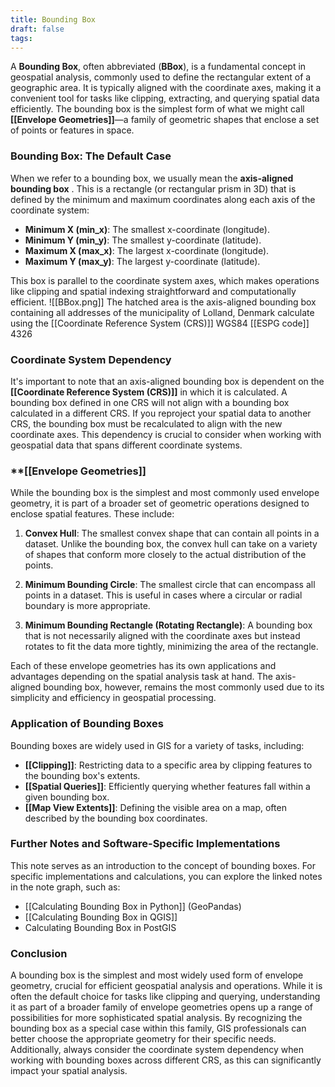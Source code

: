 ```yaml
---
title: Bounding Box
draft: false
tags:
---
```

 
A **Bounding Box**, often abbreviated (**BBox**), is a fundamental concept in geospatial analysis, commonly used to define the rectangular extent of a geographic area. It is typically aligned with the coordinate axes, making it a convenient tool for tasks like clipping, extracting, and querying spatial data efficiently. The bounding box is the simplest form of what we might call **[[Envelope Geometries]]**—a family of geometric shapes that enclose a set of points or features in space.

### **Bounding Box: The Default Case**

When we refer to a bounding box, we usually mean the **axis-aligned bounding box** . This is a rectangle (or rectangular prism in 3D) that is defined by the minimum and maximum coordinates along each axis of the coordinate system:

- **Minimum X (min_x)**: The smallest x-coordinate (longitude).
- **Minimum Y (min_y)**: The smallest y-coordinate (latitude).
- **Maximum X (max_x)**: The largest x-coordinate (longitude).
- **Maximum Y (max_y)**: The largest y-coordinate (latitude).

This box is parallel to the coordinate system axes, which makes operations like clipping and spatial indexing straightforward and computationally efficient.
![[BBox.png]]
The hatched area is the axis-aligned bounding box containing all addresses of the municipality of Lolland, Denmark calculate using the [[Coordinate Reference System (CRS)]] WGS84 [[ESPG code]] 4326
### **Coordinate System Dependency**

It's important to note that an axis-aligned bounding box is dependent on the **[[Coordinate Reference System (CRS)]]** in which it is calculated. A bounding box defined in one CRS will not align with a bounding box calculated in a different CRS. If you reproject your spatial data to another CRS, the bounding box must be recalculated to align with the new coordinate axes. This dependency is crucial to consider when working with geospatial data that spans different coordinate systems.

### **[[Envelope Geometries]]

While the bounding box is the simplest and most commonly used envelope geometry, it is part of a broader set of geometric operations designed to enclose spatial features. These include:

1. **Convex Hull**: The smallest convex shape that can contain all points in a dataset. Unlike the bounding box, the convex hull can take on a variety of shapes that conform more closely to the actual distribution of the points.
   
2. **Minimum Bounding Circle**: The smallest circle that can encompass all points in a dataset. This is useful in cases where a circular or radial boundary is more appropriate.

3. **Minimum Bounding Rectangle (Rotating Rectangle)**: A bounding box that is not necessarily aligned with the coordinate axes but instead rotates to fit the data more tightly, minimizing the area of the rectangle.

Each of these envelope geometries has its own applications and advantages depending on the spatial analysis task at hand. The axis-aligned bounding box, however, remains the most commonly used due to its simplicity and efficiency in geospatial processing.

### **Application of Bounding Boxes**

Bounding boxes are widely used in GIS for a variety of tasks, including:

- **[[Clipping]]**: Restricting data to a specific area by clipping features to the bounding box's extents.
- **[[Spatial Queries]]**: Efficiently querying whether features fall within a given bounding box.
- **[[Map View Extents]]**: Defining the visible area on a map, often described by the bounding box coordinates.

### **Further Notes and Software-Specific Implementations**

This note serves as an introduction to the concept of bounding boxes. For specific implementations and calculations, you can explore the linked notes in the note graph, such as:

- [[Calculating Bounding Box in Python]] (GeoPandas)
- [[Calculating Bounding Box in QGIS]]
- Calculating Bounding Box in PostGIS

### **Conclusion**

A bounding box is the simplest and most widely used form of envelope geometry, crucial for efficient geospatial analysis and operations. While it is often the default choice for tasks like clipping and querying, understanding it as part of a broader family of envelope geometries opens up a range of possibilities for more sophisticated spatial analysis. By recognizing the bounding box as a special case within this family, GIS professionals can better choose the appropriate geometry for their specific needs. Additionally, always consider the coordinate system dependency when working with bounding boxes across different CRS, as this can significantly impact your spatial analysis.